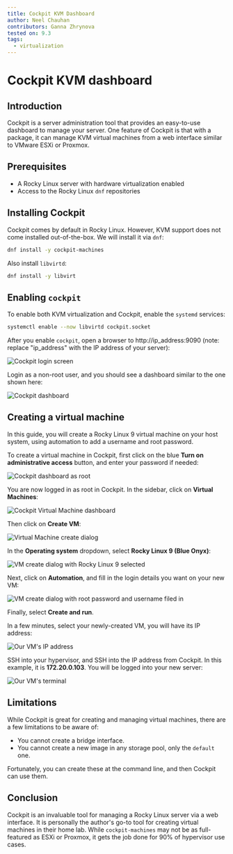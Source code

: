 ```yaml
---
title: Cockpit KVM Dashboard
author: Neel Chauhan
contributors: Ganna Zhrynova
tested on: 9.3
tags:
  - virtualization
---
```


# Cockpit KVM dashboard

## Introduction

Cockpit is a server administration tool that provides an easy-to-use dashboard to manage your server. One feature of Cockpit is that with a package, it can manage KVM virtual machines from a web interface similar to VMware ESXi or Proxmox.

## Prerequisites

* A Rocky Linux server with hardware virtualization enabled
* Access to the Rocky Linux `dnf` repositories

## Installing Cockpit

Cockpit comes by default in Rocky Linux. However, KVM support does not come installed out-of-the-box. We will install it via `dnf`:

```bash
dnf install -y cockpit-machines
```

Also install `libvirtd`:

```bash
dnf install -y libvirt
```

## Enabling `cockpit`

To enable both KVM virtualization and Cockpit, enable the `systemd` services:

```bash
systemctl enable --now libvirtd cockpit.socket
```

After you enable `cockpit`, open a browser to http://ip_address:9090 (note: replace "ip_address" with the IP address of your server):

![Cockpit login screen](../images/cockpit_login.png)

Login as a non-root user, and you should see a dashboard similar to the one shown here:

![Cockpit dashboard](../images/cockpit_dashboard.png)

## Creating a virtual machine

In this guide, you will create a Rocky Linux 9 virtual machine on your host system, using automation to add a username and root password.

To create a virtual machine in Cockpit, first click on the blue **Turn on administrative access** button, and enter your password if needed:

![Cockpit dashboard as root](../images/cockpit_root_dashboard.png)

You are now logged in as root in Cockpit. In the sidebar, click on **Virtual Machines**:

![Cockpit Virtual Machine dashboard](../images/cockpit_vm_dashboard.png)

Then click on **Create VM**:

![Virtual Machine create dialog](../images/cockpit_vm_create_1.png)

In the **Operating system** dropdown, select **Rocky Linux 9 (Blue Onyx)**:

![VM create dialog with Rocky Linux 9 selected](../images/cockpit_vm_create_2.png)

Next, click on **Automation**, and fill in the login details you want on your new VM:

![VM create dialog with root password and username filed in](../images/cockpit_vm_create_2.png)

Finally, select **Create and run**.

In a few minutes, select your newly-created VM, you will have its IP address:

![Our VM's IP address](../images/cockpit_vm_ip.png)

SSH into your hypervisor, and SSH into the IP address from Cockpit. In this example, it is **172.20.0.103**. You will be logged into your new server:

![Our VM's terminal](../images/cockpit_vm_terminal.png)

## Limitations

While Cockpit is great for creating and managing virtual machines, there are a few limitations to be aware of:

* You cannot create a bridge interface.
* You cannot create a new image in any storage pool, only the `default` one.

Fortunately, you can create these at the command line, and then Cockpit can use them.

## Conclusion

Cockpit is an invaluable tool for managing a Rocky Linux server via a web interface. It is personally the author's go-to tool for creating virtual machines in their home lab. While `cockpit-machines` may not be as full-featured as ESXi or Proxmox, it gets the job done for 90% of hypervisor use cases.
